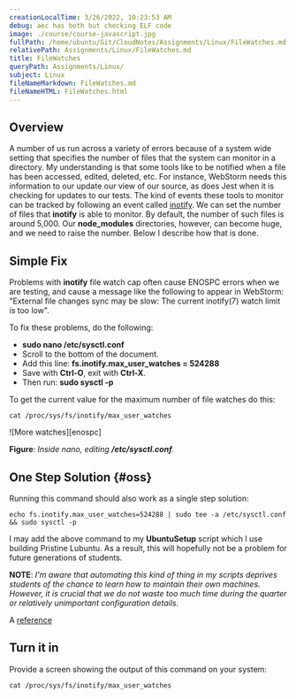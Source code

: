 ```yaml
---
creationLocalTime: 3/26/2022, 10:23:53 AM
debug: aec has both but checking ELF code
image: ./course/course-javascript.jpg
fullPath: /home/ubuntu/Git/CloudNotes/Assignments/Linux/FileWatches.md
relativePath: Assignments/Linux/FileWatches.md
title: FileWatches
queryPath: Assignments/Linux/
subject: Linux
fileNameMarkdown: FileWatches.md
fileNameHTML: FileWatches.html
---
```



<!-- toc -->
<!-- tocstop -->

## Overview

A number of us run across a variety of errors because of a system wide setting that specifies the number of files that the system can monitor in a directory. My understanding is that some tools like to be notified when a file has been accessed, edited, deleted, etc. For instance, WebStorm needs this information to our update our view of our source, as does Jest when it is checking for updates to our tests. The kind of events these tools to monitor can be tracked by following an event called [inotify][in]. We can set the number of files that **inotify** is able to monitor. By default, the number of such files is around 5,000. Our **node_modules** directories, however, can become huge, and we need to raise the number. Below I describe how that is done.

## Simple Fix

Problems with **inotify** file watch cap often cause ENOSPC errors when we are testing, and cause a message like the following to appear in WebStorm: "External file changes sync may be slow: The current inotify(7) watch limit is too low".

To fix these problems, do the following:

- **sudo nano /etc/sysctl.conf**
- Scroll to the bottom of the document.
- Add this line: **fs.inotify.max_user_watches = 524288**
- Save with **Ctrl-O**, exit with **Ctrl-X**.
- Then run: **sudo sysctl -p**

To get the current value for the maximum number of file watches do this:

    cat /proc/sys/fs/inotify/max_user_watches

![More watches][enospc]

**Figure**: _Inside nano, editing **/etc/sysctl.conf**._

## One Step Solution {#oss}

Running this command should also work as a single step solution:

    echo fs.inotify.max_user_watches=524288 | sudo tee -a /etc/sysctl.conf && sudo sysctl -p

I may add the above command to my **UbuntuSetup** script which I use building Pristine Lubuntu. As a result, this will hopefully not be a problem for future generations of students.

**NOTE**: _I'm aware that automating this kind of thing in my scripts deprives students of the chance to learn how to maintain their own machines. However, it is crucial that we do not waste too much time during the quarter or relatively unimportant configuration details._

A [reference][listen]

## Turn it in

Provide a screen showing the output of this command on your system:

    cat /proc/sys/fs/inotify/max_user_watches

[listen]: https://github.com/guard/listen/wiki/Increasing-the-amount-of-inotify-watchers
[in]: http://man7.org/linux/man-pages/man7/inotify.7.html
